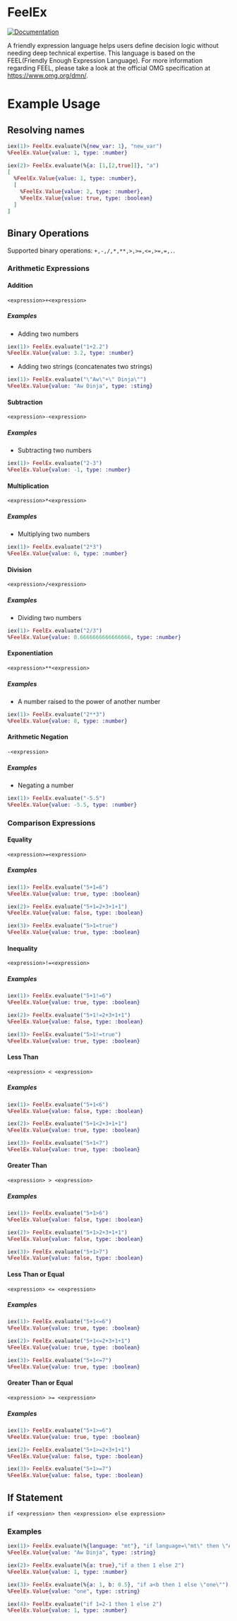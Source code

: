 # FeelEx

[![Documentation](https://img.shields.io/badge/documentation-gray)](https://hexdocs.pm/feel_ex/)

A friendly expression language helps users define decision logic without needing deep technical expertise. This language is based on the FEEL(Friendly Enough Expression Language). For more information regarding FEEL, please take a look at the official OMG specification at https://www.omg.org/dmn/.

# Example Usage

## Resolving names

```elixir
iex(1)> FeelEx.evaluate(%{new_var: 1}, "new_var")
%FeelEx.Value{value: 1, type: :number}

iex(2)> FeelEx.evaluate(%{a: [1,[2,true]]}, "a")
[
  %FeelEx.Value{value: 1, type: :number},
  [
    %FeelEx.Value{value: 2, type: :number},
    %FeelEx.Value{value: true, type: :boolean}
  ]
]
```

## Binary Operations

Supported binary operations: `+,-,/,*,**,>,>=,<=,>=,=,.`.

### Arithmetic Expressions

#### Addition

`<expression>+<expression>`

##### Examples 
- Adding two numbers

```elixir
iex(1)> FeelEx.evaluate("1+2.2")
%FeelEx.Value{value: 3.2, type: :number}
```
* Adding two strings (concatenates two strings)

```elixir
iex(1)> FeelEx.evaluate("\"Aw\"+\" Dinja\"")
%FeelEx.Value{value: "Aw Dinja", type: :sting}
```

#### Subtraction

`<expression>-<expression>`


##### Examples

* Subtracting two numbers


```elixir
iex(1)> FeelEx.evaluate("2-3")
%FeelEx.Value{value: -1, type: :number}
```

#### Multiplication

`<expression>*<expression>`


##### Examples

* Multiplying two numbers

```elixir
iex(1)> FeelEx.evaluate("2*3")
%FeelEx.Value{value: 6, type: :number}
```

#### Division

`<expression>/<expression>`

##### Examples

* Dividing two numbers

```elixir
iex(1)> FeelEx.evaluate("2/3")
%FeelEx.Value{value: 0.6666666666666666, type: :number}
```

#### Exponentiation

`<expression>**<expression>`


##### Examples

* A number raised to the power of another number

```elixir
iex(1)> FeelEx.evaluate("2**3")
%FeelEx.Value{value: 8, type: :number}
```

#### Arithmetic Negation
`-<expression>`


##### Examples

* Negating a number

```elixir
iex(1)> FeelEx.evaluate("-5.5")
%FeelEx.Value{value: -5.5, type: :number}
```
### Comparison Expressions

#### Equality

`<expression>=<expression>`

##### Examples

```elixir
iex(1)> FeelEx.evaluate("5+1=6")
%FeelEx.Value{value: true, type: :boolean}

iex(2)> FeelEx.evaluate("5+1=2+3+1+1")
%FeelEx.Value{value: false, type: :boolean}

iex(3)> FeelEx.evaluate("5>1=true")
%FeelEx.Value{value: true, type: :boolean}
```

#### Inequality

`<expression>!=<expression>`

##### Examples

```elixir
iex(1)> FeelEx.evaluate("5+1!=6")
%FeelEx.Value{value: true, type: :boolean}

iex(2)> FeelEx.evaluate("5+1!=2+3+1+1")
%FeelEx.Value{value: false, type: :boolean}

iex(3)> FeelEx.evaluate("5>1!=true")
%FeelEx.Value{value: true, type: :boolean}
```

#### Less Than

`<expression> < <expression>`

##### Examples

```elixir
iex(1)> FeelEx.evaluate("5+1<6")
%FeelEx.Value{value: false, type: :boolean}

iex(2)> FeelEx.evaluate("5+1<2+3+1+1")
%FeelEx.Value{value: true, type: :boolean}

iex(3)> FeelEx.evaluate("5+1<7")
%FeelEx.Value{value: true, type: :boolean}
```

#### Greater Than

`<expression> > <expression>`

##### Examples

```elixir
iex(1)> FeelEx.evaluate("5+1>6")
%FeelEx.Value{value: false, type: :boolean}

iex(2)> FeelEx.evaluate("5+1>2+3+1+1")
%FeelEx.Value{value: false, type: :boolean}

iex(3)> FeelEx.evaluate("5+1>7")
%FeelEx.Value{value: false, type: :boolean}
```
#### Less Than or Equal

`<expression> <= <expression>`

##### Examples

```elixir
iex(1)> FeelEx.evaluate("5+1<=6")
%FeelEx.Value{value: true, type: :boolean}

iex(2)> FeelEx.evaluate("5+1<=2+3+1+1")
%FeelEx.Value{value: true, type: :boolean}

iex(3)> FeelEx.evaluate("5+1<=7")
%FeelEx.Value{value: true, type: :boolean}
```

#### Greater Than or Equal

`<expression> >= <expression>`

##### Examples

```elixir
iex(1)> FeelEx.evaluate("5+1>=6")
%FeelEx.Value{value: true, type: :boolean}

iex(2)> FeelEx.evaluate("5+1>=2+3+1+1")
%FeelEx.Value{value: false, type: :boolean}

iex(3)> FeelEx.evaluate("5+1>=7")
%FeelEx.Value{value: false, type: :boolean}
```

## If Statement

`if <expression> then <expression> else expression>`

### Examples

```elixir
iex(1)> FeelEx.evaluate(%{language: "mt"}, "if language=\"mt\" then \"Aw Dinja\" else \"Hello World\"")
%FeelEx.Value{value: "Aw Dinja", type: :string}

iex(2)> FeelEx.evaluate(%{a: true},"if a then 1 else 2")
%FeelEx.Value{value: 1, type: :number}

iex(3)> FeelEx.evaluate(%{a: 1, b: 0.5}, "if a<b then 1 else \"one\"")
%FeelEx.Value{value: "one", type: :string}

iex(4)> FeelEx.evaluate("if 1=2-1 then 1 else 2")
%FeelEx.Value{value: 1, type: :number}
```